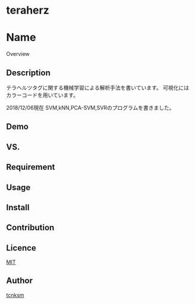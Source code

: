 # teraherz
Name
====

Overview

## Description

テラヘルツタグに関する機械学習による解析手法を書いています。
可視化にはカラーコードを用いています。

2018/12/06現在
SVM,kNN,PCA-SVM,SVRのプログラムを書きました。

## Demo

## VS. 

## Requirement

## Usage

## Install

## Contribution

## Licence

[MIT](https://github.com/tcnksm/tool/blob/master/LICENCE)

## Author

[tcnksm](https://github.com/tcnksm)
